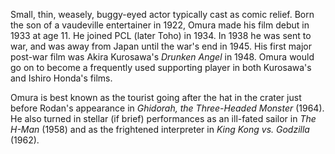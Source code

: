 <!-- Senkichi Omura -->

Small, thin, weasely, buggy-eyed actor typically cast as comic relief. Born the son of a vaudeville entertainer in 1922, Omura made his film debut in 1933 at age 11. He joined PCL (later Toho) in 1934. In 1938 he was sent to war, and was away from Japan until the war's end in 1945. His first major post-war film was Akira Kurosawa's _Drunken Angel_ in 1948. Omura would go on to become a frequently used supporting player in both Kurosawa's and Ishiro Honda's films.

Omura is best known as the tourist going after the hat in the crater just before Rodan's appearance in _Ghidorah, the Three-Headed Monster_ (1964). He also turned in stellar (if brief) performances as an ill-fated sailor in _The H-Man_ (1958) and as the frightened interpreter in _King Kong vs. Godzilla_ (1962).